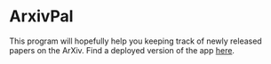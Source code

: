 # ArxivPal
This program will hopefully help you keeping track of newly released papers on the ArXiv. Find a deployed version of the app [here](https://arxivpal.streamlit.app/).
